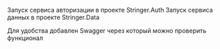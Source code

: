 Запуск сервиса авторизации в проекте Stringer.Auth
Запуск сервиса данных в проекте Stringer.Data

Для удобства добавлен Swagger через который можно проверить функционал
